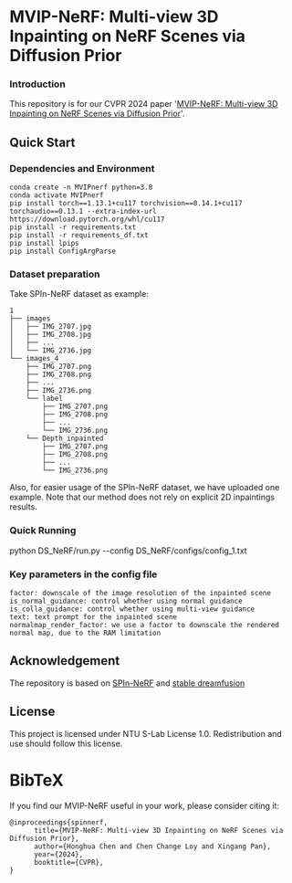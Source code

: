 # MVIP-NeRF: Multi-view 3D Inpainting on NeRF Scenes via Diffusion Prior

### Introduction
This repository is for our CVPR 2024 paper '[MVIP-NeRF: Multi-view 3D Inpainting on NeRF Scenes via Diffusion Prior](https://chenhonghua.github.io/clay.github.io/)'. 

## Quick Start

### Dependencies and Environment
```
conda create -n MVIPnerf python=3.8
conda activate MVIPnerf
pip install torch==1.13.1+cu117 torchvision==0.14.1+cu117 torchaudio==0.13.1 --extra-index-url https://download.pytorch.org/whl/cu117
pip install -r requirements.txt
pip install -r requirements_df.txt
pip install lpips
pip install ConfigArgParse
```

### Dataset preparation
Take SPIn-NeRF dataset as example:
```
1
├── images
│   ├── IMG_2707.jpg
│   ├── IMG_2708.jpg
│   ├── ...
│   └── IMG_2736.jpg
└── images_4
    ├── IMG_2707.png
    ├── IMG_2708.png
    ├── ...
    ├── IMG_2736.png
    └── label
        ├── IMG_2707.png
        ├── IMG_2708.png
        ├── ...
        └── IMG_2736.png
    └── Depth_inpainted
        ├── IMG_2707.png
        ├── IMG_2708.png
        ├── ...
        └── IMG_2736.png

```
Also, for easier usage of the SPIn-NeRF dataset, we have uploaded one example. Note that our method does not rely on explicit 2D inpaintings results.

### Quick Running
python DS_NeRF/run.py --config DS_NeRF/configs/config_1.txt

### Key parameters in the config file
```
factor: downscale of the image resolution of the inpainted scene 
is_normal_guidance: control whether using normal guidance
is_colla_guidance: control whether using multi-view guidance
text: text prompt for the inpainted scene
normalmap_render_factor: we use a factor to downscale the rendered normal map, due to the RAM limitation
```

## Acknowledgement
The repository is based on [SPIn-NeRF](https://github.com/SamsungLabs/SPIn-NeRF) and [stable dreamfusion](https://github.com/ashawkey/stable-dreamfusion) 

## License
This project is licensed under NTU S-Lab License 1.0. Redistribution and use should follow this license.

# BibTeX
If you find our MVIP-NeRF useful in your work, please consider citing it:
```
@inproceedings{spinnerf,
      title={MVIP-NeRF: Multi-view 3D Inpainting on NeRF Scenes via Diffusion Prior}, 
      author={Honghua Chen and Chen Change Loy and Xingang Pan},
      year={2024},
      booktitle={CVPR},
}
```
